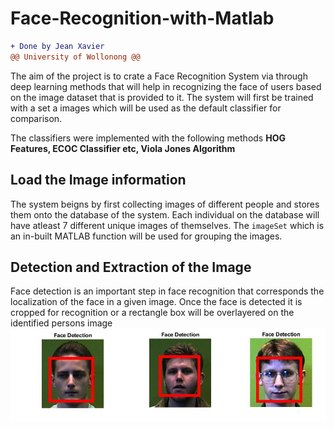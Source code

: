 # Face-Recognition-with-Matlab
```diff
+ Done by Jean Xavier
@@ University of Wollonong @@
```
The aim of the project is to crate a Face Recognition System via through deep learning methods that will help in recognizing the face of users based on the image dataset 
that is provided to it. The system will first be trained with a set a images which will be used as the default classifier for comparison.

The classifiers were implemented with the following methods **HOG Features, ECOC Classifier etc, Viola Jones Algorithm**


## Load the Image information 
The system beigns by first collecting images of different people and stores them onto the database of the system. Each individual on the database will have 
atleast 7 different unique images of themselves. 
The `imageSet` which is an in-built MATLAB function will be used for grouping the images. 

## Detection and Extraction of the Image
Face detection is an important step in face recognition that corresponds the localization of the face in a given image. Once the face is detected it is cropped for recognition or a rectangle box will be overlayered on the identified persons image
![GitHub Logo](/images/all.jpg)
